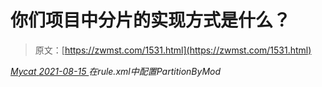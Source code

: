 <!--yml
category: 未分类
date: 0001-01-01 00:00:00
--->

# 你们项目中分片的实现方式是什么？

> 原文：[https://zwmst.com/1531.html](https://zwmst.com/1531.html)

   [ *Mycat* ](https://zwmst.com/mycat)*[ <time datetime="2021-08-15T11:52:56+08:00"> 2021-08-15 </time> ](https://zwmst.com/1531.html)  在rule.xml中配置PartitionByMod*